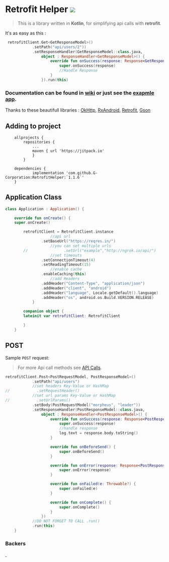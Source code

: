 # Retrofit Helper [![](https://jitpack.io/v/G-Corporation/RetrofitHelper.svg)](https://jitpack.io/#G-Corporation/RetrofitHelper)
 
> This is a library written in __Kotlin__, for simplifying api calls with __retrofit__.  

It's as easy as this :
```kotlin
 retrofitClient.Get<GetResponseModel>()
            .setPath("api/users/2"))
            .setResponseHandler(GetResponseModel::class.java,
                object : ResponseHandler<GetResponseModel>() {
                    override fun onSuccess(response: Response<GetResponseModel>) {
                        super.onSuccess(response)
                        //Handle Response
                    }
                }).run(this)
```  

### Documentation can be found in [wiki](https://github.com/G-Corporation/RetrofitHelper/wiki) or just see the [exapmle app](https://github.com/G-Corporation/RetrofitHelper/tree/master/app).  
Thanks to these beautifull libraries : [OkHttp](https://square.github.io/okhttp/), [RxAndroid](https://github.com/ReactiveX/RxAndroid), [Retrofit](https://square.github.io/retrofit/), [Gson](https://github.com/square/retrofit/tree/master/retrofit-converters/gson)
  

## Adding to project  

```
	allprojects {
		repositories {
			...
			maven { url 'https://jitpack.io' 
			}
		}

	dependencies {
	        implementation 'com.github.G-Corporation:RetrofitHelper:`1.1.6`'
	}
```  

## Application Class  

```kotlin
class Application : Application() {

	override fun onCreate() {
	super.onCreate()

		retrofitClient = RetrofitClient.instance
				    //api url
				.setBaseUrl("https://reqres.in/")
				    //you can set multiple urls
		//                .setUrl("example","http://ngrok.io/api/")
				    //set timeouts
				.setConnectionTimeout(4)
				.setReadingTimeout(15)
				    //enable cache
				.enableCaching(this)
				    //add Headers
				.addHeader("Content-Type", "application/json")
				.addHeader("client", "android")
				.addHeader("language", Locale.getDefault().language)
				.addHeader("os", android.os.Build.VERSION.RELEASE)
		    }

        companion object {
		lateinit var retrofitClient: RetrofitClient

	    }
	}  
```  

## POST  
Sample `POST` request:  

>For more Api call methods see [API Calls](https://github.com/G-Corporation/RetrofitHelper/wiki/API-calls).  

```kotlin
retrofitClient.Post<PostRequestModel, PostResponseModel>()
            .setPath("api/users")
            //set headers Key-Value or HashMap
//            .setRequestHeader()
            //set url params Key-Value or HashMap
//            .setUrlParams()
            .setBody(PostRequestModel("morpheus", "leader"))
            .setResponseHandler(PostResponseModel::class.java,
                object : ResponseHandler<PostResponseModel>() {
                    override fun onSuccess(response: Response<PostResponseModel>) {
                        super.onSuccess(response)
                        //handle response
                        log.text = response.body.toString()
                    }

                    override fun onBeforeSend() {
                        super.onBeforeSend()
                    }

                    override fun onError(response: Response<PostResponseModel>?) {
                        super.onError(response)
                    }

                    override fun onFailed(e: Throwable?) {
                        super.onFailed(e)
                    }

                    override fun onComplete() {
                        super.onComplete()
                    }
                })
            //DO NOT FORGET TO CALL .run()
            .run(this)
    }
```




### Backers

<a href="https://github.com/Aryan-mor" target="_blank">
	<img src="">
</a>
<a href="https://github.com/mojirzg" target="_blank">
	<img src="">
</a>

